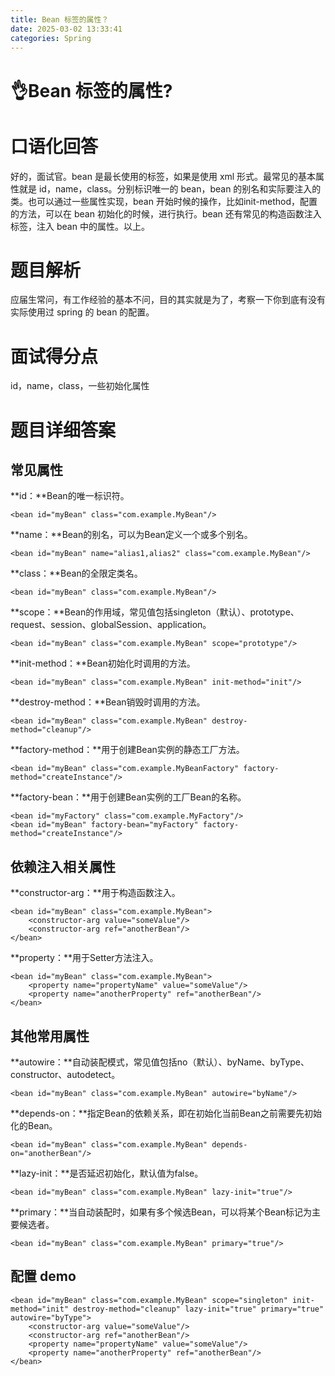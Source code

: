```yaml
---
title: Bean 标签的属性？
date: 2025-03-02 13:33:41
categories: Spring
---
```


# 👌Bean 标签的属性?

# 口语化回答
好的，面试官。bean 是最长使用的标签，如果是使用 xml 形式。最常见的基本属性就是 id，name，class。分别标识唯一的 bean，bean 的别名和实际要注入的类。也可以通过一些属性实现，bean 开始时候的操作，比如init-method，配置的方法，可以在 bean 初始化的时候，进行执行。bean 还有常见的构造函数注入标签，注入 bean 中的属性。以上。

# 题目解析
应届生常问，有工作经验的基本不问，目的其实就是为了，考察一下你到底有没有实际使用过 spring 的 bean 的配置。

# 面试得分点
id，name，class，一些初始化属性

# 题目详细答案
## 常见属性
**id：**Bean的唯一标识符。

```plain
<bean id="myBean" class="com.example.MyBean"/>
```

**name：**Bean的别名，可以为Bean定义一个或多个别名。

```plain
<bean id="myBean" name="alias1,alias2" class="com.example.MyBean"/>
```

**class：**Bean的全限定类名。

```plain
<bean id="myBean" class="com.example.MyBean"/>
```

**scope：**Bean的作用域，常见值包括singleton（默认）、prototype、request、session、globalSession、application。

```plain
<bean id="myBean" class="com.example.MyBean" scope="prototype"/>
```

**init-method：**Bean初始化时调用的方法。

```plain
<bean id="myBean" class="com.example.MyBean" init-method="init"/>
```

**destroy-method：**Bean销毁时调用的方法。

```plain
<bean id="myBean" class="com.example.MyBean" destroy-method="cleanup"/>
```

**factory-method：**用于创建Bean实例的静态工厂方法。

```plain
<bean id="myBean" class="com.example.MyBeanFactory" factory-method="createInstance"/>
```

**factory-bean：**用于创建Bean实例的工厂Bean的名称。

```plain
<bean id="myFactory" class="com.example.MyFactory"/>
<bean id="myBean" factory-bean="myFactory" factory-method="createInstance"/>
```

## 依赖注入相关属性
**constructor-arg：**用于构造函数注入。

```plain
<bean id="myBean" class="com.example.MyBean">
    <constructor-arg value="someValue"/>
    <constructor-arg ref="anotherBean"/>
</bean>
```

**property：**用于Setter方法注入。

```plain
<bean id="myBean" class="com.example.MyBean">
    <property name="propertyName" value="someValue"/>
    <property name="anotherProperty" ref="anotherBean"/>
</bean>
```

## 其他常用属性
**autowire：**自动装配模式，常见值包括no（默认）、byName、byType、constructor、autodetect。

```plain
<bean id="myBean" class="com.example.MyBean" autowire="byName"/>
```

**depends-on：**指定Bean的依赖关系，即在初始化当前Bean之前需要先初始化的Bean。

```plain
<bean id="myBean" class="com.example.MyBean" depends-on="anotherBean"/>
```

**lazy-init：**是否延迟初始化，默认值为false。

```plain
<bean id="myBean" class="com.example.MyBean" lazy-init="true"/>
```

**primary：**当自动装配时，如果有多个候选Bean，可以将某个Bean标记为主要候选者。

```plain
<bean id="myBean" class="com.example.MyBean" primary="true"/>
```

## 配置 demo
```plain
<bean id="myBean" class="com.example.MyBean" scope="singleton" init-method="init" destroy-method="cleanup" lazy-init="true" primary="true" autowire="byType">
    <constructor-arg value="someValue"/>
    <constructor-arg ref="anotherBean"/>
    <property name="propertyName" value="someValue"/>
    <property name="anotherProperty" ref="anotherBean"/>
</bean>
```

# 